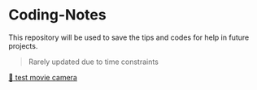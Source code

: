 # Coding-Notes
This repository will be used to save the tips and codes for help in future projects.

> Rarely updated due to time constraints

[:movie_camera: test movie camera](https://www.google.com)
